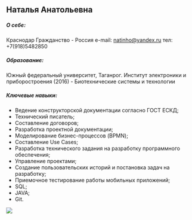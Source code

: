 ## Наталья Анатольевна

##### О себе:

Краснодар
Гражданство - Россия
e-mail: natinho@yandex.ru
тел: +7(918)5482850

##### Образование:

Южный федеральный университет, Таганрог.
Институт электроники и приборостроения (2016) - Биотехнические системы и технологии

##### Ключевые навыки:

* Ведение конструкторской документации согласно ГОСТ ЕСКД;
* Технический писатель;
* Составление договоров;
* Разработка проектной документации;
* Моделирование бизнес-процессов (BPMN);
* Составление Use Cases;
* Разработка технического задания на разработку программного обеспечения;
* Управление проектами;
* Создание пользовательских историй и постановка задач на разработку;
* Приемочное тестирование работы мобильных приложений;
* SQL;
* JAVA;
* Git.

![](img\photo_2021-11-23_15-35-58)